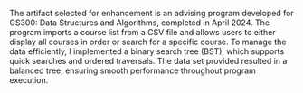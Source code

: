 The artifact selected for enhancement is an advising program developed for CS300: Data Structures and Algorithms, completed in April 2024. The program imports a course list from a CSV file and allows users to either display all courses in order or search for a specific course. To manage the data efficiently, I implemented a binary search tree (BST), which supports quick searches and ordered traversals. The data set provided resulted in a balanced tree, ensuring smooth performance throughout program execution.
